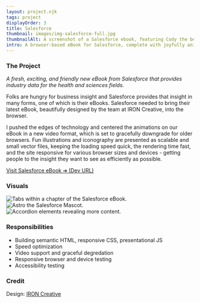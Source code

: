 ```yaml
---
layout: project.njk
tags: project
displayOrder: 3
title: Salesforce
thumbnail: images/img-salesforce-full.jpg
thumbnailAlt: A screenshot of a Salesforce ebook, featuring Cody the bear and Astro holding laboratory equipment.
intro: A browser-based eBook for Salesforce, complete with joyfully animated illustrations, charts, and graphs.
---
```


### The Project

_A fresh, exciting, and friendly new eBook from Salesforce that provides industry data for the health and sciences fields._

Folks are hungry for business insight and Salesforce provides that insight in many forms, one of which is their eBooks. Salesforce needed to bring their latest eBook, beautifully designed by the team at IRON Creative, into the browser.

I pushed the edges of technology and centered the animations on our eBook in a new video format, which is set to gracefully downgrade for older browsers. Fun illustrations and iconography are presented as scalable and small vector files, keeping the loading speed quick, the rendering time fast, and the site responsive for various browser sizes and devices - getting people to the insight they want to see as efficiently as possible.

[Visit Salesforce eBook &#10132; (Dev URL)](https://gallant-liskov-7a6a1b.netlify.com/)

### Visuals

<div class="visuals">

![Tabs within a chapter of the Salesforce eBook.](/images/img-salesforce-tabs.jpg)
![Astro the Salesforce Mascot.](/images/img-salesforce-astro.jpg)
![Accordion elements revealing more content.](/images/img-salesforce-accordion.jpg)

</div>

### Responsibilities

- Building semantic HTML, responsive CSS, presentational JS
- Speed optimization
- Video support and graceful degredation
- Responsive browser and device testing
- Accessibility testing

### Credit

Design: [IRON Creative](https://ironcreative.com/)
